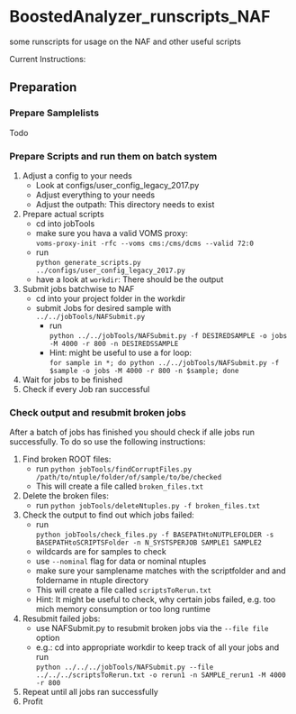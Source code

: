 # BoostedAnalyzer_runscripts_NAF  
some runscripts for usage on the NAF and other useful scripts  

Current Instructions:

## Preparation
### Prepare Samplelists
Todo

### Prepare Scripts and run them on batch system
1. Adjust a config to your needs
    * Look at configs/user_config_legacy_2017.py
    * Adjust everything to your needs
    * Adjust the outpath: This directory needs to exist
2. Prepare actual scripts
    * cd into jobTools
    * make sure you hava a valid VOMS proxy:  
        ```voms-proxy-init -rfc --voms cms:/cms/dcms --valid 72:0```
    * run  
        ``` python generate_scripts.py ../configs/user_config_legacy_2017.py ```
    * have a look at `workdir`: There should be the output
3. Submit jobs batchwise to NAF
    * cd into your project folder in the workdir
    * submit Jobs for desired sample with  
        ```../../jobTools/NAFSubmit.py ```
      * run  
        ```python ../../jobTools/NAFSubmit.py -f DESIREDSAMPLE -o jobs -M 4000 -r 800 -n DESIREDSSAMPLE```
      * Hint: might be useful to use a for loop:   
      ```for sample in *; do python ../../jobTools/NAFSubmit.py -f $sample -o jobs -M 4000 -r 800 -n $sample; done```
4. Wait for jobs to be finished
5. Check if every Job ran successful


### Check output and resubmit broken jobs
After a batch of jobs has finished you should check if alle jobs run successfully. To do so use the following instructions:
1. Find broken ROOT files:
    * run `python jobTools/findCorruptFiles.py /path/to/ntuple/folder/of/sample/to/be/checked`
    * This will create a file called `broken_files.txt`
2. Delete the broken files:
    * run `python jobTools/deleteNtuples.py -f broken_files.txt`
3. Check the output to find out which jobs failed:
     * run  
       ```python jobTools/check_files.py -f BASEPATHtoNUTPLEFOLDER -s BASEPATHtoSCRIPTSFolder -n N_SYSTSPERJOB SAMPLE1 SAMPLE2 ```
     * wildcards are for samples to check
     * use `--nominal` flag for data or nominal ntuples
     * make sure your samplename matches with the scriptfolder and and foldername in ntuple directory 
     * This will create a file called `scriptsToRerun.txt`
     * Hint: It might be useful to check, why certain jobs failed, e.g. too mich memory consumption or too long runtime
4. Resubmit failed jobs:
     * use NAFSubmit.py to resubmit broken jobs via the `--file file` option
     * e.g.: cd into appropriate workdir to keep track of all your jobs and run  
       ```python ../../../jobTools/NAFSubmit.py --file ../../../scriptsToRerun.txt -o rerun1 -n SAMPLE_rerun1 -M 4000 -r 800```
5. Repeat until all jobs ran successfully
6. Profit




